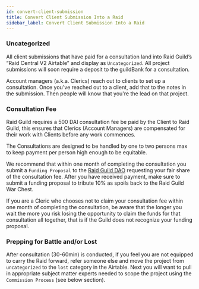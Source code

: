 ```yaml
---
id: convert-client-submission
title: Convert Client Submission Into a Raid
sidebar_label: Convert Client Submission Into a Raid
---
```



### Uncategorized 

All client submissions that have paid for a consultation land into Raid Guild’s “Raid Central V2 Airtable” and display as `Uncategorized`.  All project submissions will soon require a deposit to the guildBank for a consultation.

Account managers (a.k.a. Clerics) reach out to clients to set up a consultation. Once you've reached out to a client, add that to the notes in the submission. Then people will know that you're the lead on that project.

### Consultation Fee 

Raid Guild requires a 500 DAI consultation fee be paid by the Client to Raid Guild, this ensures that Clerics (Account Managers) are compensated for their work with Clients before any work commences.

The Consultations are designed to be handled by one to two persons max to keep payment per person high enough to be equitable. 

We recommend that within one month of completing the consultation you submit a `Funding Proposal` to the [Raid Guild DAO](https://app.daohaus.club/dao/0x64/0xfe1084bc16427e5eb7f13fc19bcd4e641f7d571f/proposals/new) requesting your fair share of the consultation fee.  After you have received payment, make sure to submit a funding proposal to tribute 10% as spoils back to the Raid Guild War Chest.  

If you are a Cleric who chooses not to claim your consultation fee within one month of completing the consultation, be aware that the longer you wait the more you risk losing the opportunity to claim the funds for that consultation all together, that is if the Guild does not recognize your funding proposal.

### Prepping for Battle and/or Lost

After consultation (30-60min) is conducted, if you feel you are not equipped to carry the Raid forward, refer someone else and move the project from `uncategorized` to the `lost` category in the Airtable.  Next you will want to pull in appropriate subject matter experts needed to scope the project using the `Commission Process` (see below section).  
